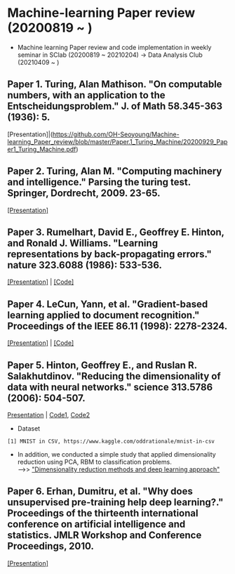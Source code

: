 # Machine-learning Paper review (20200819 ~ )  
- Machine learning Paper review and code implementation in weekly seminar in SClab (20200819 ~ 20210204) -> Data Analysis Club (20210409 ~ )

## Paper 1. Turing, Alan Mathison. "On computable numbers, with an application to the Entscheidungsproblem." J. of Math 58.345-363 (1936): 5.
[Presentation]|(https://github.com/OH-Seoyoung/Machine-learning_Paper_review/blob/master/Paper.1_Turing_Machine/20200929_Paper1_Turing_Machine.pdf)  

## Paper 2. Turing, Alan M. "Computing machinery and intelligence." Parsing the turing test. Springer, Dordrecht, 2009. 23-65.  
[[Presentation]](https://github.com/OH-Seoyoung/Machine-learning_Paper_review/blob/master/Paper.2_Imitation_Game/20201006_Paper2_Imitation_game.pdf)  

## Paper 3. Rumelhart, David E., Geoffrey E. Hinton, and Ronald J. Williams. "Learning representations by back-propagating errors." nature 323.6088 (1986): 533-536.  
[[Presentation]](https://github.com/OH-Seoyoung/Machine-learning_Paper_review/blob/master/Paper.3_Back-Propagation/20201110_Paper3_Back-Propagation.pdf) | [[Code]](https://github.com/OH-Seoyoung/Machine-learning_Paper_review/blob/master/Paper.3_Back-Propagation/Simple_implementation_of_back-propagation.ipynb)  

## Paper 4. LeCun, Yann, et al. "Gradient-based learning applied to document recognition." Proceedings of the IEEE 86.11 (1998): 2278-2324.
[[Presentation]](https://github.com/OH-Seoyoung/Machine-learning_Paper_review/blob/master/Paper.4_Convolutional_Neural_Network/20201201_Paper4_Convolutional_Neural_Network.pdf) | [[Code]](https://github.com/OH-Seoyoung/Machine-learning_Paper_review/blob/master/Paper.4_Convolutional_Neural_Network/Simple_implementation_of_CNN.ipynb)  

## Paper 5. Hinton, Geoffrey E., and Ruslan R. Salakhutdinov. "Reducing the dimensionality of data with neural networks." science 313.5786 (2006): 504-507.  
[Presentation](https://github.com/OH-Seoyoung/Machine-learning_Paper_review/blob/master/Paper.5_Dimensionality_Reduction_DBN/20210121_Paper.5_Dimensionality_Reduction_DBN.pdf) | [Code1](https://github.com/OH-Seoyoung/Machine-learning_Paper_review/tree/master/Paper.5_Dimensionality_Reduction_DBN/AE_and_PCA), [Code2](https://github.com/OH-Seoyoung/Machine-learning_Paper_review/tree/master/Paper.5_Dimensionality_Reduction_DBN/RBM_and_PCA_with_MNIST)  

- Dataset
```
[1] MNIST in CSV, https://www.kaggle.com/oddrationale/mnist-in-csv
```
- In addition, we conducted a simple study that applied dimensionality reduction using PCA, RBM to classification problems.  
-->> ["Dimensionality reduction methods and deep learning approach"](https://github.com/OH-Seoyoung/Machine-learning_Paper_review/blob/master/Paper.5_Dimensionality_Reduction_DBN/RBM_and_PCA_with_MNIST/Poster.pdf)

## Paper 6. Erhan, Dumitru, et al. "Why does unsupervised pre-training help deep learning?." Proceedings of the thirteenth international conference on artificial intelligence and statistics. JMLR Workshop and Conference Proceedings, 2010.  
[[Presentation]](https://github.com/OH-Seoyoung/Machine-learning_Paper_review/blob/master/Paper.6_Unsupervised_Pre-training/20210204_Paper.6_Unsupervised_Pre-training.pdf)  
